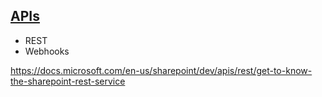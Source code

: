 ## [APIs](./APIs)
  * REST
  * Webhooks



  https://docs.microsoft.com/en-us/sharepoint/dev/apis/rest/get-to-know-the-sharepoint-rest-service
